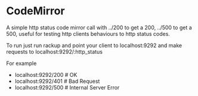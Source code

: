 CodeMirror
==========

A simple http status code mirror call with ../200 to get a 200, ../500 to get a 500, useful for testing http clients behaviours to http status codes.

To run just run rackup and point your client to localhost:9292 and make requests to localhost:9292/:http_status

For example

- localhost:9292/200 # OK
- localhost:9292/401 # Bad Request
- localhost:9292/500 # Internal Server Error
